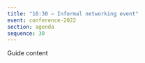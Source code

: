 ```yaml
---
title: "16:30 – Informal networking event"
event: conference-2022
section: agenda
sequence: 30
---
```


Guide content